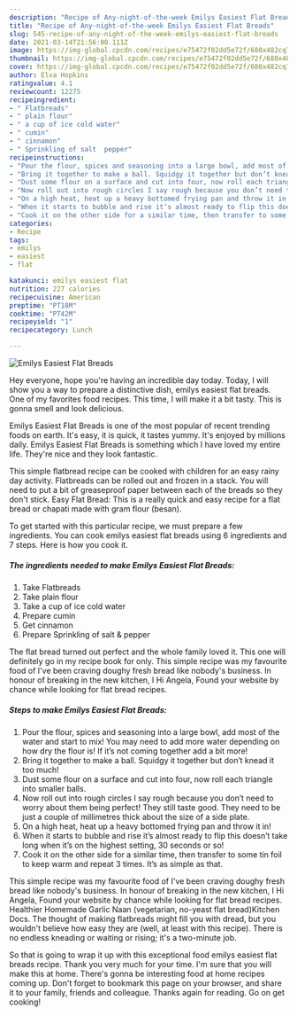 ```yaml
---
description: "Recipe of Any-night-of-the-week Emilys Easiest Flat Breads"
title: "Recipe of Any-night-of-the-week Emilys Easiest Flat Breads"
slug: 545-recipe-of-any-night-of-the-week-emilys-easiest-flat-breads
date: 2021-03-14T21:56:00.111Z
image: https://img-global.cpcdn.com/recipes/e75472f02dd5e72f/680x482cq70/emilys-easiest-flat-breads-recipe-main-photo.jpg
thumbnail: https://img-global.cpcdn.com/recipes/e75472f02dd5e72f/680x482cq70/emilys-easiest-flat-breads-recipe-main-photo.jpg
cover: https://img-global.cpcdn.com/recipes/e75472f02dd5e72f/680x482cq70/emilys-easiest-flat-breads-recipe-main-photo.jpg
author: Elva Hopkins
ratingvalue: 4.1
reviewcount: 12275
recipeingredient:
- " Flatbreads"
- " plain flour"
- " a cup of ice cold water"
- " cumin"
- " cinnamon"
- " Sprinkling of salt  pepper"
recipeinstructions:
- "Pour the flour, spices and seasoning into a large bowl, add most of the water and start to mix! You may need to add more water depending on how dry the flour is! If it’s not coming together add a bit more!"
- "Bring it together to make a ball. Squidgy it together but don’t knead it too much!"
- "Dust some flour on a surface and cut into four, now roll each triangle into smaller balls."
- "Now roll out into rough circles I say rough because you don’t need to worry about them being perfect! They still taste good. They need to be just a couple of millimetres thick about the size of a side plate."
- "On a high heat, heat up a heavy bottomed frying pan and throw it in!"
- "When it starts to bubble and rise it’s almost ready to flip this doesn’t take long when it’s on the highest setting, 30 seconds or so!"
- "Cook it on the other side for a similar time, then transfer to some tin foil to keep warm and repeat 3 times. It’s as simple as that."
categories:
- Recipe
tags:
- emilys
- easiest
- flat

katakunci: emilys easiest flat 
nutrition: 227 calories
recipecuisine: American
preptime: "PT18M"
cooktime: "PT42M"
recipeyield: "1"
recipecategory: Lunch

---
```



![Emilys Easiest Flat Breads](https://img-global.cpcdn.com/recipes/e75472f02dd5e72f/680x482cq70/emilys-easiest-flat-breads-recipe-main-photo.jpg)

Hey everyone, hope you're having an incredible day today. Today, I will show you a way to prepare a distinctive dish, emilys easiest flat breads. One of my favorites food recipes. This time, I will make it a bit tasty. This is gonna smell and look delicious.

Emilys Easiest Flat Breads is one of the most popular of recent trending foods on earth. It's easy, it is quick, it tastes yummy. It's enjoyed by millions daily. Emilys Easiest Flat Breads is something which I have loved my entire life. They're nice and they look fantastic.

This simple flatbread recipe can be cooked with children for an easy rainy day activity. Flatbreads can be rolled out and frozen in a stack. You will need to put a bit of greaseproof paper between each of the breads so they don&#39;t stick. Easy Flat Bread: This is a really quick and easy recipe for a flat bread or chapati made with gram flour (besan).


To get started with this particular recipe, we must prepare a few ingredients. You can cook emilys easiest flat breads using 6 ingredients and 7 steps. Here is how you cook it.

<!--inarticleads1-->

##### The ingredients needed to make Emilys Easiest Flat Breads:

1. Take  Flatbreads
1. Take  plain flour
1. Take  a cup of ice cold water
1. Prepare  cumin
1. Get  cinnamon
1. Prepare  Sprinkling of salt &amp; pepper


The flat bread turned out perfect and the whole family loved it. This one will definitely go in my recipe book for only. This simple recipe was my favourite food of I&#39;ve been craving doughy fresh bread like nobody&#39;s business. In honour of breaking in the new kitchen, I Hi Angela, Found your website by chance while looking for flat bread recipes. 

<!--inarticleads2-->

##### Steps to make Emilys Easiest Flat Breads:

1. Pour the flour, spices and seasoning into a large bowl, add most of the water and start to mix! You may need to add more water depending on how dry the flour is! If it’s not coming together add a bit more!
1. Bring it together to make a ball. Squidgy it together but don’t knead it too much!
1. Dust some flour on a surface and cut into four, now roll each triangle into smaller balls.
1. Now roll out into rough circles I say rough because you don’t need to worry about them being perfect! They still taste good. They need to be just a couple of millimetres thick about the size of a side plate.
1. On a high heat, heat up a heavy bottomed frying pan and throw it in!
1. When it starts to bubble and rise it’s almost ready to flip this doesn’t take long when it’s on the highest setting, 30 seconds or so!
1. Cook it on the other side for a similar time, then transfer to some tin foil to keep warm and repeat 3 times. It’s as simple as that.


This simple recipe was my favourite food of I&#39;ve been craving doughy fresh bread like nobody&#39;s business. In honour of breaking in the new kitchen, I Hi Angela, Found your website by chance while looking for flat bread recipes. Healthier Homemade Garlic Naan (vegetarian, no-yeast flat bread)Kitchen Docs. The thought of making flatbreads might fill you with dread, but you wouldn&#39;t believe how easy they are (well, at least with this recipe). There is no endless kneading or waiting or rising; it&#39;s a two-minute job. 

So that is going to wrap it up with this exceptional food emilys easiest flat breads recipe. Thank you very much for your time. I'm sure that you will make this at home. There's gonna be interesting food at home recipes coming up. Don't forget to bookmark this page on your browser, and share it to your family, friends and colleague. Thanks again for reading. Go on get cooking!
